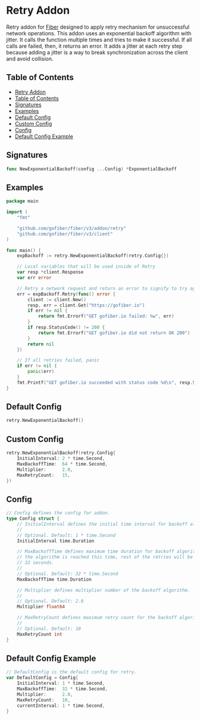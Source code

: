 # Retry Addon

Retry addon for [Fiber](https://github.com/gofiber/fiber) designed to apply retry mechanism for unsuccessful network
operations. This addon uses an exponential backoff algorithm with jitter. It calls the function multiple times and tries
to make it successful. If all calls are failed, then, it returns an error. It adds a jitter at each retry step because adding
a jitter is a way to break synchronization across the client and avoid collision.

## Table of Contents

- [Retry Addon](#retry-addon)
- [Table of Contents](#table-of-contents)
- [Signatures](#signatures)
- [Examples](#examples)
- [Default Config](#default-config)
- [Custom Config](#custom-config)
- [Config](#config)
- [Default Config Example](#default-config-example)

## Signatures

```go
func NewExponentialBackoff(config ...Config) *ExponentialBackoff
```

## Examples

```go
package main

import (
    "fmt"

    "github.com/gofiber/fiber/v3/addon/retry"
    "github.com/gofiber/fiber/v3/client"
)

func main() {
    expBackoff := retry.NewExponentialBackoff(retry.Config{})

    // Local variables that will be used inside of Retry
    var resp *client.Response
    var err error

    // Retry a network request and return an error to signify to try again
    err = expBackoff.Retry(func() error {
        client := client.New()
        resp, err = client.Get("https://gofiber.io")
        if err != nil {
            return fmt.Errorf("GET gofiber.io failed: %w", err)
        }
        if resp.StatusCode() != 200 {
            return fmt.Errorf("GET gofiber.io did not return OK 200")
        }
        return nil
    })

    // If all retries failed, panic
    if err != nil {
        panic(err)
    }
    fmt.Printf("GET gofiber.io succeeded with status code %d\n", resp.StatusCode())
}
```

## Default Config

```go
retry.NewExponentialBackoff()
```

## Custom Config

```go
retry.NewExponentialBackoff(retry.Config{
    InitialInterval: 2 * time.Second,
    MaxBackoffTime:  64 * time.Second,
    Multiplier:      2.0,
    MaxRetryCount:   15,
})
```

## Config

```go
// Config defines the config for addon.
type Config struct {
    // InitialInterval defines the initial time interval for backoff algorithm.
    //
    // Optional. Default: 1 * time.Second
    InitialInterval time.Duration

    // MaxBackoffTime defines maximum time duration for backoff algorithm. When
    // the algorithm is reached this time, rest of the retries will be maximum
    // 32 seconds.
    //
    // Optional. Default: 32 * time.Second
    MaxBackoffTime time.Duration

    // Multiplier defines multiplier number of the backoff algorithm.
    //
    // Optional. Default: 2.0
    Multiplier float64

    // MaxRetryCount defines maximum retry count for the backoff algorithm.
    //
    // Optional. Default: 10
    MaxRetryCount int
}
```

## Default Config Example

```go
// DefaultConfig is the default config for retry.
var DefaultConfig = Config{
    InitialInterval: 1 * time.Second,
    MaxBackoffTime:  32 * time.Second,
    Multiplier:      2.0,
    MaxRetryCount:   10,
    currentInterval: 1 * time.Second,
}
```
